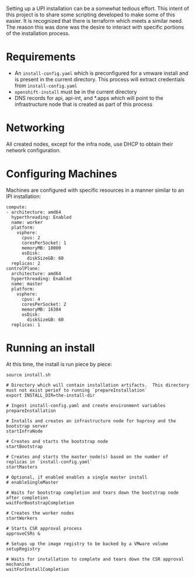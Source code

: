Setting up a UPI installation can be a somewhat tedious effort.  This intent of this project is to share some scripting developed to 
make some of this easier.  It is recognized that there is terraform which meets a similar need.  The reason this was done was the desire
to interact with specific portions of the installation process.

# Requirements

- An `install-config.yaml` which is preconfigured for a vmware install and is present in the current directory.  This process will extract credentials from `install-config.yaml`
- `openshift-install` must be in the current directory
- DNS records for api, api-int, and *.apps which will point to the infrastructure node that is created as part of this process

# Networking

All created nodes, except for the infra node, use DHCP to obtain their network configuration.  

# Configuring Machines

Machines are configured with specific resources in a manner similar to an IPI installation:

~~~
compute:
- architecture: amd64
  hyperthreading: Enabled
  name: worker
  platform: 
    vsphere: 
      cpus: 2
      coresPerSocket: 1
      memoryMB: 10000
      osDisk:
        diskSizeGB: 60
  replicas: 2
controlPlane:
  architecture: amd64
  hyperthreading: Enabled
  name: master
  platform:
    vsphere: 
      cpus: 4
      coresPerSocket: 2
      memoryMB: 16384
      osDisk:
        diskSizeGB: 60
  replicas: 1
~~~

# Running an install

At this time, the install is run piece by piece:

~~~
source install.sh

# Directory which will contain installation artifacts.  This directory must not exist periof to running `prepareInstallation`
export INSTALL_DIR=the-install-dir

# Ingest install-config.yaml and create environment variables
prepareInstallation

# Installs and creates an infrastructure node for haproxy and the bootstrap server
startInfraNode

# Creates and starts the bootstrap node
startBootstrap    

# Creates and starts the master node(s) based on the number of replicas in `install-config.yaml`
startMasters    

# Optional, if enabled enables a single master install
# enableSingleMaster

# Waits for bootstrap completion and tears down the bootstrap node after completion
waitForBootstrapCompletion

# Creates the worker nodes 
startWorkers

# Starts CSR approval process
approveCSRs &

# Setups up the image registry to be backed by a VMware volume
setupRegistry

# Waits for installation to complete and tears down the CSR approval mechanism
waitForInstallCompletion

~~~




